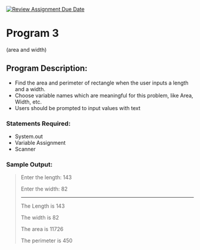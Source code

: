 [![Review Assignment Due Date](https://classroom.github.com/assets/deadline-readme-button-22041afd0340ce965d47ae6ef1cefeee28c7c493a6346c4f15d667ab976d596c.svg)](https://classroom.github.com/a/gNIqS1ZK)
# Program 3
(area and width)

## Program Description:  
- Find the area and perimeter of rectangle when the user inputs a length and a width.
- Choose variable names which are meaningful for this problem, like Area, Width, etc.
- Users should be prompted to input values with text


### Statements Required: 
- System.out
- Variable Assignment
- Scanner

### Sample Output:
>Enter the length: 143
>
>Enter the width: 82
>
>-------------
>
>The Length is 143
>
>The width is 82
>
>
>The area is 11726
>
>The perimeter is 450
